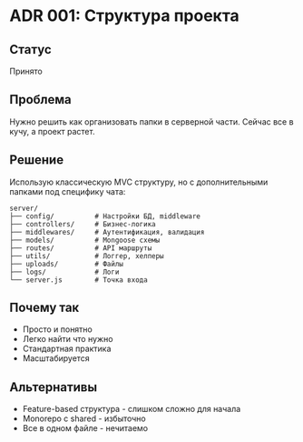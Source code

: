 # ADR 001: Структура проекта

## Статус
Принято

## Проблема
Нужно решить как организовать папки в серверной части. Сейчас все в кучу, а проект растет.

## Решение
Использую классическую MVC структуру, но с дополнительными папками под специфику чата:

```
server/
├── config/          # Настройки БД, middleware
├── controllers/     # Бизнес-логика
├── middlewares/     # Аутентификация, валидация
├── models/          # Mongoose схемы
├── routes/          # API маршруты
├── utils/           # Логгер, хелперы
├── uploads/         # Файлы
├── logs/            # Логи
└── server.js        # Точка входа
```

## Почему так
- Просто и понятно
- Легко найти что нужно
- Стандартная практика
- Масштабируется

## Альтернативы
- Feature-based структура - слишком сложно для начала
- Monorepo с shared - избыточно
- Все в одном файле - нечитаемо 